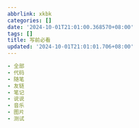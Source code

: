 ```yaml
---
abbrlink: xkbk
categories: []
date: '2024-10-01T21:01:00.368570+08:00'
tags: []
title: 写前必看
updated: '2024-10-01T21:01:01.706+08:00'
---
```

```yaml
- 全部
- 代码
- 随笔
- 友链
- 笔记
- 说说
- 音乐
- 图片
- 测试
```
